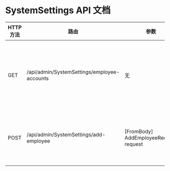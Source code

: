 # SystemSettings API 文档

| HTTP方法 | 路由 | 参数 | 返回值 | 描述 |
|---------|------|------|--------|------|
| GET | /api/admin/SystemSettings/employee-accounts | 无 | IActionResult | 获取管理员账号列表 |
| POST | /api/admin/SystemSettings/add-employee | [FromBody] AddEmployeeRequest request | IActionResult | 添加管理员账号 |
